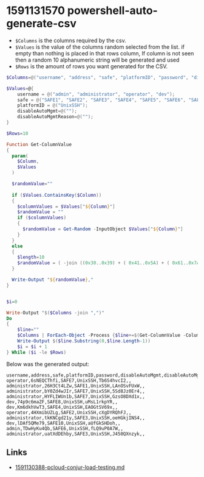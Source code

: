 # 1591131570 powershell-auto-generate-csv

- `$Columns` is the columns required by the csv.
- `$Values` is the value of the columns random selected from the list. if empty than nothing is placed in that rows column, If column is not seen then a random 10 alphanumeric string will be generated and used
- `$Rows` is the amount of rows you want generated for the CSV.

```powershell
$Columns=@("username", "address", "safe", "platformID", "password", "disableAutoMgmt", "disableAutoMgmtReason")

$Values=@{
    username = @("admin", "administrator", "operator", "dev");
    safe = @("SAFE1", "SAFE2", "SAFE3", "SAFE4", "SAFE5", "SAFE6", "SAFE7", "SAFE8", "SAFE9", "SAFE10");
    platformID = @("UnixSSH");
    disableAutoMgmt=@("");
    disableAutoMgmtReason=@("");
}

$Rows=10

Function Get-ColumnValue
{
  param(
    $Column,
    $Values
  )

  $randomValue=""
  
  if ($Values.ContainsKey($Column))
  {
    $columnValues = $Values["${Column}"]
    $randomValue = ""
    if ($columnValues)
    {
      $randomValue = Get-Random -InputObject $Values["${Column}"]
    }
  }
  else
  {
    $length=10
    $randomValue = ( -join ((0x30..0x39) + ( 0x41..0x5A) + ( 0x61..0x7A) | Get-Random -Count $length  | % {[char]$_}) ) 
  }

  Write-Output "${randomValue},"
}


$i=0

Write-Output "$($Columns -join ",")"
Do
{
    $line=""
    $Columns | ForEach-Object -Process {$line+=$(Get-ColumnValue -Column "$_" -Values $Values)}
    Write-Output $($line.Substring(0,$line.Length-1))
    $i = $i + 1
} While ($i -le $Rows) 
```

Below was the generated output:
```csv
username,address,safe,platformID,password,disableAutoMgmt,disableAutoMgmtReason
operator,6sNEQCThfi,SAFE7,UnixSSH,Tb6S4hvcI2,,
administrator,26H3Ct4LZw,SAFE1,UnixSSH,LAnOSvFUxW,,
administrator,bY0Zd4wJIr,SAFE7,UnixSSH,5Sd8Jz0Er4,,
administrator,HYFLIWUn1b,SAFE7,UnixSSH,GzsO8DXd1x,,
dev,74p9c6maZF,SAFE8,UnixSSH,uMsL1rkpYR,,
dev,Km6dkhVwT3,SAFE4,UnixSSH,EAOGtSV69x,,
operator,4HXmibUZLg,SAFE2,UnixSSH,cXgDYRQhFJ,,
administrator,tkKNCgd21y,SAFE3,UnixSSH,oeHGkjINS4,,
dev,lDAf5QMe79,SAFE10,UnixSSH,aUfGkSHDoh,,
admin,TDwHyKu4Qb,SAFE6,UnixSSH,fLQ9uP0A7W,,
administrator,uatXdDEhby,SAFE3,UnixSSH,J450QXnzyk,,
```


## Links
- [1591130388-pcloud-conjur-load-testing.md](1591130388-pcloud-conjur-load-testing.md)
